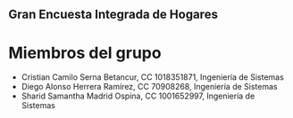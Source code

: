 ## Gran Encuesta Integrada de Hogares

# Miembros del grupo

- Cristian Camilo Serna Betancur, CC 1018351871, Ingeniería de Sistemas
- Diego Alonso Herrera Ramírez, CC 70908268, Ingeniería de Sistemas
- Sharid Samantha Madrid Ospina, CC 1001652997, Ingeniería de Sistemas
